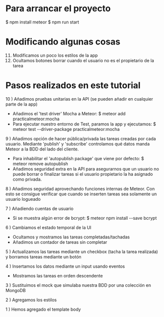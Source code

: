 # Para arrancar el proyecto
$ npm install meteor
$ npm run start
# Modificando algunas cosas
11. Modificamos un poco los estilos de la app
12. Ocultamos botones borrar cuando el usuario no es el propietario de la tarea
# Pasos realizados en este tutorial
10 ) Añadimos pruebas unitarias en la API (se pueden añadir en cualquier parte de la app)
- Añadimos el 'test driver' Mocha a Meteor: $ meteor add practicalmeteor:mocha
- Para ejecutar nuestro entorno de Test, paramos la app y ejecutamos: $ meteor test --driver-package practicalmeteor:mocha

9 ) Añadimos opción de hacer pública/privada las tareas creadas por cada usuario. Mediante 'publish' y 'subscribe' controlamos qué datos manda Meteor a la BDD del lado del cliente.
- Para inhabilitar el 'autopublish package' que viene por defecto: $ meteor remove autopublish
- Añadimos seguridad extra en la API para asegurarnos que un usuario no puede borrar o finalizar tareas si el usuario propietario la ha asignado como privada.

8 ) Añadimos seguridad aprovechando funciones internas de Meteor. Con esto se consigue verificar que cuando se inserten tareas sea solamente un usuario logueado

7 ) Añadiendo cuentas de usuario
- Si se muestra algún error de bcrypt: $ meteor npm install --save bcrypt

6 ) Cambiamos el estado temporal de la UI
- Ocultamos y mostramos las tareas completadas/tachadas
- Añadimos un contador de tareas sin completar

5 ) Actualizamos las tareas mediante un checkbox (tacha la tarea realizada) y borramos tareas mediante un botón

4 ) Insertamos los datos mediante un input usando eventos
- Mostramos las tareas en orden descendente

3 ) Sustituimos el mock que simulaba nuestra BDD por una colección en MongoDB

2 ) Agregamos los estilos

1 ) Hemos agregado el template body
